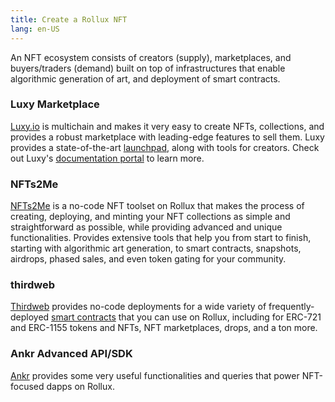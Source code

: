 ```yaml
---
title: Create a Rollux NFT
lang: en-US
---
```


An NFT ecosystem consists of creators (supply), marketplaces, and buyers/traders (demand) built on top of infrastructures that enable algorithmic generation of art, and deployment of smart contracts.

<!--- ![The Optimism NFT ecosystem](../../assets/docs/guides/nft/OP-NFT-Ecosystem.jpg)

These tools are available on Optimism:

### Creator tools

- [NiftyKit](https://niftykit.com/)
- [nft-inator](https://nft-inator.com/)
- [Zero Code NFT](https://www.zerocodenft.com/)
- [Unlock](https://unlock-protocol.com/) (time-bound NFTs for membership)
- [ThirdWeb](https://thirdweb.com/)

<details>
<summary>
Feature comparison
</summary>

::: tip This comparison may be out of date

It is accurate, as far as we know, when written (early January 2023), but new features are implemented all the time.

:::

|                   | NiftyKit | NFT-Inator | Mintplex | Zero Code NFT | ThirdWeb |
| ----------------- | --- | --- | --- | --- | --- |
| Multi-chain       | 3 | 5 | 6 | 11 | 7 (Flow coming soon) |
| Generator         | ❌ | ✅ | ❌ | ❌ | ❌ |
| ERC-20   support  | ❌ | ❌ | ✅ | ✅ | ✅ |
| ERC-721A support  | ✅ | ✅ | ✅ | ✅ | ✅ |
| ERC-1155 support  | ❌ | ❌ | ✅ | ❌ | ✅ |
| DAO support       | ❌ | ❌ | ❌ | ✅ | ✅ |
| No Code deployment| ✅ | ✅ | ✅ | ✅ | ❌ |
| Pricing / Fee     | [Flat membership fee plus 2.5%-10% of the sales](https://app.niftykit.com/buy/passes) | 2% commission on primary sales | Paywall for premium features | Test for free, $499 for OpenSea setup | Currently zero |
| Image Hosting | [NFT storage](https://nft.storage/) / [Pinata](https://www.pinata.cloud/) | [NFT storage](https://nft.storage/) / [Pinata](https://www.pinata.cloud/) | Up to creators. Recommend [Pinata](https://www.pinata.cloud/) | [IPFS](https://ipfs.tech/) | [IPFS](https://ipfs.tech/). [Arweave](https://www.arweave.org/) and [Filecoin](https://filecoin.io/) coming soon |

</details>

--->

### Luxy Marketplace

[Luxy.io](https://luxy.io) is multichain and makes it very easy to create NFTs, collections, and provides a robust marketplace with leading-edge features to sell them. Luxy provides a state-of-the-art [launchpad](https://luxy.io/launchpad), along with tools for creators. Check out Luxy's [documentation portal](https://docs.luxy.io/help-center/) to learn more.

### NFTs2Me

[NFTs2Me](https://nfts2me.com) is a no-code NFT toolset on Rollux that makes the process of creating, deploying, and minting your NFT collections as simple and straightforward as possible, while providing advanced and unique functionalities. Provides extensive tools that help you from start to finish, starting with algorithmic art generation, to smart contracts, snapshots, airdrops, phased sales, and even token gating for your community. 

### thirdweb

[Thirdweb](https://thirdweb.com/rollux) provides no-code deployments for a wide variety of frequently-deployed [smart contracts](https://thirdweb.com/explore) that you can use on Rollux, including for ERC-721 and ERC-1155 tokens and NFTs, NFT marketplaces, drops, and a ton more. 

### Ankr Advanced API/SDK

[Ankr](https://www.ankr.com/docs/advanced-api/quickstart/overview/) provides some very useful functionalities and queries that power NFT-focused dapps on Rollux.




